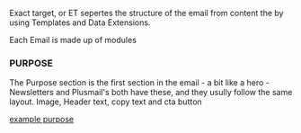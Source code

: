 Exact target, or ET sepertes the structure of the email from content the by using Templates and Data Extensions. 

Each Email is made up of modules

### PURPOSE

The Purpose section is the first section in the email - a bit like a hero - Newsletters and Plusmail's both have these, and they usully follow the same layout. Image, Header text, copy text and cta button

[example purpose]()
